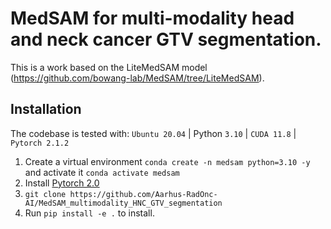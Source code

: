 # MedSAM for multi-modality head and neck cancer GTV segmentation.

This is a work based on the LiteMedSAM model (https://github.com/bowang-lab/MedSAM/tree/LiteMedSAM). 

## Installation

The codebase is tested with: `Ubuntu 20.04` | Python `3.10` | `CUDA 11.8` | `Pytorch 2.1.2`
1. Create a virtual environment `conda create -n medsam python=3.10 -y` and activate it `conda activate medsam`
2. Install [Pytorch 2.0](https://pytorch.org/get-started/locally/)
3. `git clone https://github.com/Aarhus-RadOnc-AI/MedSAM_multimodality_HNC_GTV_segmentation`
4. Run `pip install -e .` to install.

